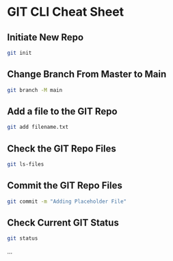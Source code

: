 
# GIT CLI Cheat Sheet

## Initiate New Repo

```bash
git init
```

## Change Branch From Master to Main

```bash
git branch -M main
```

## Add a file to the GIT Repo

```bash
git add filename.txt
```

## Check the GIT Repo Files

```bash
git ls-files
```

## Commit  the GIT Repo Files

```bash
git commit -m "Adding Placeholder File"
```

## Check Current GIT Status

```bash
git status
```

...
